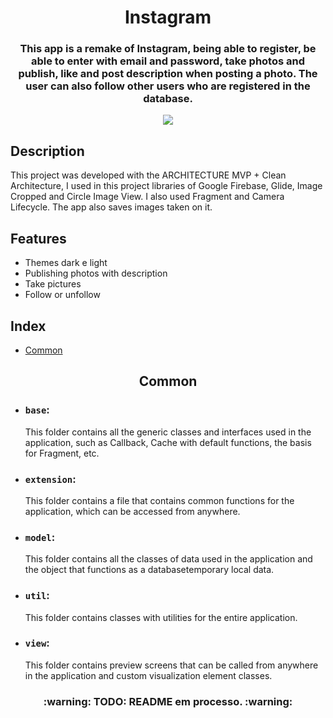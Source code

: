 <h1 align="center">Instagram</h1>
<h3 align="center">This app is a remake of Instagram, being able to register, be able to enter with email and password, take photos and publish, like and post description when posting a photo. The user can also follow other users who are registered in the database.</h3>

<div align="center">
  <img src="https://img.shields.io/static/v1?label=liscence&message=MIT&color=blue&style=flat">
</div>

## Description
<p>This project was developed with the ARCHITECTURE MVP + Clean Architecture, I used in this project libraries of Google Firebase, Glide, Image Cropped and Circle Image View. I also used Fragment and Camera Lifecycle. The app also saves images taken on it.</p>

## Features

- Themes dark e light
- Publishing photos with description
- Take pictures
- Follow or unfollow

## Index

<!--ts-->
  * [Common](#common)
<!--te-->

<article id="common">
  <h2 align="center">Common</h2>
  
  - ### `base`: 
      This folder contains all the generic classes and interfaces used in the application, such as Callback, Cache with default functions, the basis for Fragment, etc.
  - ### `extension`:
      This folder contains a file that contains common functions for the application, which can be accessed from anywhere.
  - ### `model`:
      This folder contains all the classes of data used in the application and the object that functions as a databasetemporary local data.
  - ### `util`:
      This folder contains classes with utilities for the entire application.
  - ### `view`:
      This folder contains preview screens that can be called from anywhere in the application and custom visualization element classes.
      
</article>

<h3 align="center">:warning: TODO: README em processo. :warning:</h3>
